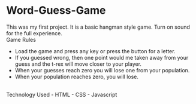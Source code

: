 # Word-Guess-Game

This was my first project. It is a basic hangman style game. Turn on sound for the full experience.
<br>
Game Rules
-	Load the game and press any key or press the button for a letter. 
-	If you guessed wrong, then one point would me taken away from your guess and the t-rex will move closer to your player. 
-	When your guesses reach zero you will lose one from your population. 
-	When your population reaches zero, you will lose.
<br>
Technology Used
-	HTML
-	CSS
-	Javascript
